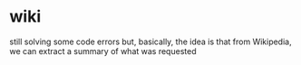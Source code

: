 # wiki
still solving some code errors but, basically, the idea is that from Wikipedia, we can extract a summary of what was requested
